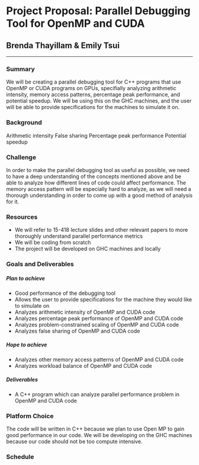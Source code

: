 # Project Proposal: Parallel Debugging Tool for OpenMP and CUDA
## Brenda Thayillam & Emily Tsui
---


### Summary
We will be creating a parallel debugging tool for C++ programs that use OpenMP or CUDA programs on GPUs, specifially analyzing arithmetic intensity, memory access patterns, percentage peak performance, and potential speedup. We will be using this on the GHC machines, and the user will be able to provide specifications for the machines to simulate it on.

### Background
Arithmetic intensity
False sharing
Percentage peak performance
Potential speedup

### Challenge
In order to make the parallel debugging tool as useful as possible, we need to have a deep understanding of the concepts mentioned above and be able to analyze how different lines of code could affect performance. The memory access pattern will be especially hard to analyze, as we will need a thorough understanding in order to come up with a good method of analysis for it.

### Resources
- We will refer to 15-418 lecture slides and other relevant papers to more thoroughly understand parallel performance metrics
- We will be coding from scratch
- The project will be developed on GHC machines and locally

### Goals and Deliverables
##### Plan to achieve
- Good performance of the debugging tool
- Allows the user to provide specifications for the machine they would like to simulate on
- Analyzes arithmetic intensity of OpenMP and CUDA code
- Analyzes percentage peak performance of OpenMP and CUDA code
- Analyzes problem-constrained scaling of OpenMP and CUDA code
- Analyzes false sharing of OpenMP and CUDA code

##### Hope to achieve
- Analyzes other memory access patterns of OpenMP and CUDA code
- Analyzes workload balance of OpenMP and CUDA code

##### Deliverables
- A C++ program which can analyze parallel performance problem in OpenMP and CUDA code

### Platform Choice
The code will be written in C++ because we plan to use Open MP to gain good performance in our code. We will be developing on the GHC machines because our code should not be too compute intensive.

### Schedule
